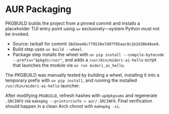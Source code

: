 # AUR Packaging

PKGBUILD builds the project from a pinned commit and installs a placeholder
TUI entry point using `uv` exclusively—system Python must not be invoked.

- Source: tarball for commit `38d3ee46cf79539e7d97f05aec9c1b2430b48ee9`.
- Build step uses `uv build --wheel`.
- Package step installs the wheel with
  `uv pip install --compile-bytecode --prefix="$pkgdir/usr"`,
  and adds a `/usr/bin/midori-ai-hello` script that launches the module
  via `uv run midori_ai_hello`.

The PKGBUILD was manually tested by building a wheel, installing it into a
temporary prefix with `uv pip install`, and running the installed
`/usr/bin/midori-ai-hello` launcher.

After modifying `PKGBUILD`, refresh hashes with `updpkgsums` and regenerate
`.SRCINFO` via `makepkg --printsrcinfo > aur/.SRCINFO`. Final verification
should happen in a clean Arch chroot with `makepkg -si`.
